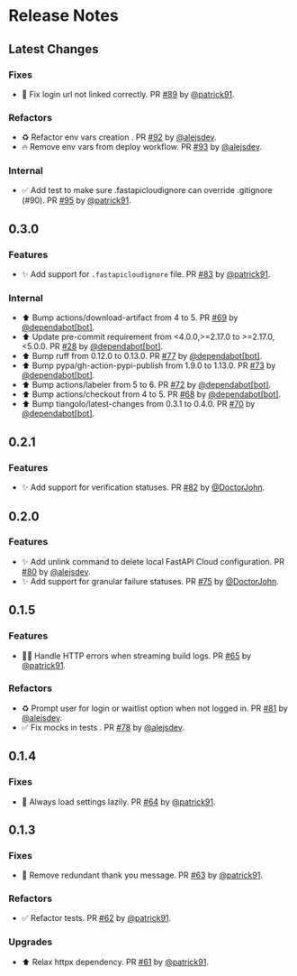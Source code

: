 # Release Notes

## Latest Changes

### Fixes

* 🐛 Fix login url not linked correctly. PR [#89](https://github.com/fastapilabs/fastapi-cloud-cli/pull/89) by [@patrick91](https://github.com/patrick91).

### Refactors

* ♻️ Refactor env vars creation . PR [#92](https://github.com/fastapilabs/fastapi-cloud-cli/pull/92) by [@alejsdev](https://github.com/alejsdev).
* 🔥 Remove env vars from deploy workflow. PR [#93](https://github.com/fastapilabs/fastapi-cloud-cli/pull/93) by [@alejsdev](https://github.com/alejsdev).

### Internal

* ✅ Add test to make sure .fastapicloudignore can override .gitignore (#90). PR [#95](https://github.com/fastapilabs/fastapi-cloud-cli/pull/95) by [@patrick91](https://github.com/patrick91).

## 0.3.0

### Features

* ✨ Add support for `.fastapicloudignore` file. PR [#83](https://github.com/fastapilabs/fastapi-cloud-cli/pull/83) by [@patrick91](https://github.com/patrick91).

### Internal

* ⬆ Bump actions/download-artifact from 4 to 5. PR [#69](https://github.com/fastapilabs/fastapi-cloud-cli/pull/69) by [@dependabot[bot]](https://github.com/apps/dependabot).
* ⬆ Update pre-commit requirement from <4.0.0,>=2.17.0 to >=2.17.0,<5.0.0. PR [#28](https://github.com/fastapilabs/fastapi-cloud-cli/pull/28) by [@dependabot[bot]](https://github.com/apps/dependabot).
* ⬆ Bump ruff from 0.12.0 to 0.13.0. PR [#77](https://github.com/fastapilabs/fastapi-cloud-cli/pull/77) by [@dependabot[bot]](https://github.com/apps/dependabot).
* ⬆ Bump pypa/gh-action-pypi-publish from 1.9.0 to 1.13.0. PR [#73](https://github.com/fastapilabs/fastapi-cloud-cli/pull/73) by [@dependabot[bot]](https://github.com/apps/dependabot).
* ⬆ Bump actions/labeler from 5 to 6. PR [#72](https://github.com/fastapilabs/fastapi-cloud-cli/pull/72) by [@dependabot[bot]](https://github.com/apps/dependabot).
* ⬆ Bump actions/checkout from 4 to 5. PR [#68](https://github.com/fastapilabs/fastapi-cloud-cli/pull/68) by [@dependabot[bot]](https://github.com/apps/dependabot).
* ⬆ Bump tiangolo/latest-changes from 0.3.1 to 0.4.0. PR [#70](https://github.com/fastapilabs/fastapi-cloud-cli/pull/70) by [@dependabot[bot]](https://github.com/apps/dependabot).

## 0.2.1

### Features

* ✨ Add support for verification statuses. PR [#82](https://github.com/fastapilabs/fastapi-cloud-cli/pull/82) by [@DoctorJohn](https://github.com/DoctorJohn).

## 0.2.0

### Features

* ✨ Add unlink command to delete local FastAPI Cloud configuration. PR [#80](https://github.com/fastapilabs/fastapi-cloud-cli/pull/80) by [@alejsdev](https://github.com/alejsdev).
* ✨ Add support for granular failure statuses. PR [#75](https://github.com/fastapilabs/fastapi-cloud-cli/pull/75) by [@DoctorJohn](https://github.com/DoctorJohn).

## 0.1.5

### Features

* 🧑‍💻 Handle HTTP errors when streaming build logs. PR [#65](https://github.com/fastapilabs/fastapi-cloud-cli/pull/65) by [@patrick91](https://github.com/patrick91).

### Refactors

* ♻️ Prompt user for login or waitlist option when not logged in. PR [#81](https://github.com/fastapilabs/fastapi-cloud-cli/pull/81) by [@alejsdev](https://github.com/alejsdev).
* ✅ Fix mocks in tests . PR [#78](https://github.com/fastapilabs/fastapi-cloud-cli/pull/78) by [@alejsdev](https://github.com/alejsdev).

## 0.1.4

### Fixes

* 🐛 Always load settings lazily. PR [#64](https://github.com/fastapilabs/fastapi-cloud-cli/pull/64) by [@patrick91](https://github.com/patrick91).

## 0.1.3

### Fixes

* 🐛 Remove redundant thank you message. PR [#63](https://github.com/fastapilabs/fastapi-cloud-cli/pull/63) by [@patrick91](https://github.com/patrick91).

### Refactors

* ✅ Refactor tests. PR [#62](https://github.com/fastapilabs/fastapi-cloud-cli/pull/62) by [@patrick91](https://github.com/patrick91).

### Upgrades

* ⬆️  Relax httpx dependency. PR [#61](https://github.com/fastapilabs/fastapi-cloud-cli/pull/61) by [@patrick91](https://github.com/patrick91).
